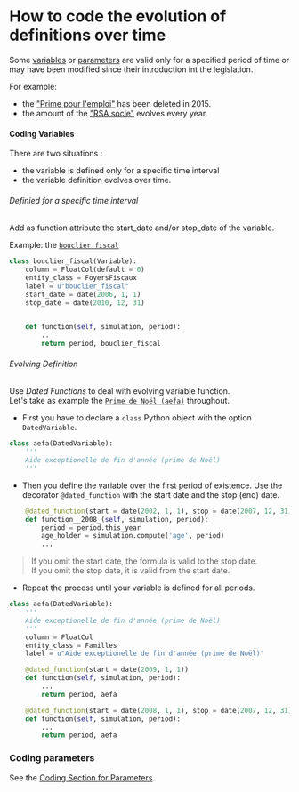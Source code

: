 # How to code the evolution of definitions over time

Some [variables](variables.md) or [parameters](parameters.md) are valid only for a specified period of time or may have been modified since their introduction int the legislation.    

For example:
- the ["Prime pour l'emploi"](https://legislation.openfisca.fr/variables/ppe) has been deleted in 2015.
- the amount of the ["RSA socle"](https://legislation.openfisca.fr/parameters/minim.rmi.rmi) evolves every year.


#### Coding Variables 
There are two situations :
 - the variable is defined only for a specific time interval
 - the variable definition evolves over time.
 
###### Definied for a specific time interval
Add as function attribute the start_date and/or stop_date of the variable.

Example: the [`bouclier fiscal`](https://legislation.openfisca.fr/variables/bouclier_fiscal)
```python
class bouclier_fiscal(Variable):
    column = FloatCol(default = 0)
    entity_class = FoyersFiscaux
    label = u"bouclier_fiscal"
    start_date = date(2006, 1, 1)
    stop_date = date(2010, 12, 31)
   

    def function(self, simulation, period):
        ..
        return period, bouclier_fiscal
```

###### Evolving Definition

Use *Dated Functions* to deal with evolving variable function.   
Let's take as example the [`Prime de Noël (aefa)`](https://github.com/openfisca/openfisca-france/blob/4.1.17/openfisca_france/model/prestations/minima_sociaux/aefa.py) throughout.

   - First you have to declare a `class` Python object with the option `DatedVariable`.

```python
class aefa(DatedVariable):
    '''
    Aide exceptionelle de fin d'année (prime de Noël)
    '''
```

- Then you define the variable over the first period of existence. Use the decorator `@dated_function` with the start date and the stop (end) date.

```python
    @dated_function(start = date(2002, 1, 1), stop = date(2007, 12, 31))
    def function__2008_(self, simulation, period):
        period = period.this_year
        age_holder = simulation.compute('age', period)
        ...
```
> If you omit the start date, the formula is valid to the stop date.   
> If you omit the stop date, it is valid from the start date.

- Repeat the process until your variable is defined for all periods.

```python
class aefa(DatedVariable):
    '''
    Aide exceptionelle de fin d'année (prime de Noël)
    '''
    column = FloatCol
    entity_class = Familles
    label = u"Aide exceptionelle de fin d'année (prime de Noël)"

    @dated_function(start = date(2009, 1, 1))
    def function(self, simulation, period):
        ...
        return period, aefa

    @dated_function(start = date(2008, 1, 1), stop = date(2007, 12, 31))
    def function(self, simulation, period):
        ...
        return period, aefa
```
### Coding parameters

See the [Coding Section for Parameters](https://doc.openfisca.fr/en/legislation-parameters/index.html#parameters-and-time).